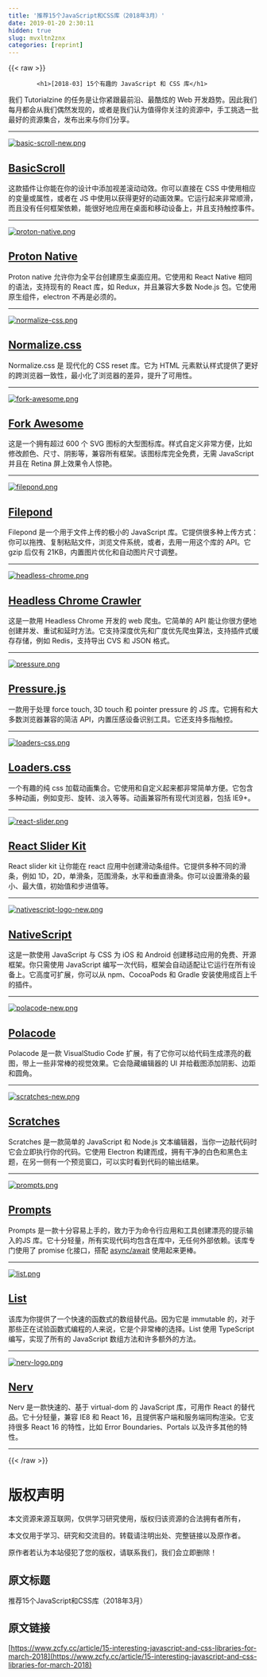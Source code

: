```yaml
---
title: '推荐15个JavaScript和CSS库（2018年3月）' 
date: 2019-01-20 2:30:11
hidden: true
slug: mvxltn2znx
categories: [reprint]
---
```


{{< raw >}}

            <h1>[2018-03] 15个有趣的 JavaScript 和 CSS 库</h1>
<p>我们 Tutorialzine 的任务是让你紧跟最前沿、最酷炫的 Web 开发趋势。因此我们每月都会从我们偶然发现的，或者是我们认为值得你关注的资源中，手工挑选一批最好的资源集合，发布出来与你们分享。</p>
<hr>
<p><a href="https://github.com/electerious/basicScroll"><img src="https://tutorialzine.com/media/2018/03/basic-scroll-new.png" alt="basic-scroll-new.png"></a></p>
<h2><a href="https://github.com/electerious/basicScroll">BasicScroll</a></h2>
<p>这款插件让你能在你的设计中添加视差滚动动效。你可以直接在 CSS 中使用相应的变量或属性，或者在 JS 中使用以获得更好的动画效果。它运行起来非常顺滑，而且没有任何框架依赖，能很好地应用在桌面和移动设备上，并且支持触控事件。</p>
<hr>
<p><a href="https://github.com/kusti8/proton-native"><img src="https://tutorialzine.com/media/2018/03/proton-native.png" alt="proton-native.png"></a></p>
<h2><a href="https://github.com/kusti8/proton-native">Proton Native</a></h2>
<p>Proton native 允许你为全平台创建原生桌面应用。它使用和 React Native 相同的语法，支持现有的 React 库，如 Redux，并且兼容大多数 Node.js 包。它使用原生组件，electron 不再是必须的。</p>
<hr>
<p><a href="https://github.com/necolas/normalize.css"><img src="https://tutorialzine.com/media/2018/03/normalize-css.png" alt="normalize-css.png"></a></p>
<h2><a href="https://github.com/necolas/normalize.css">Normalize.css</a></h2>
<p>Normalize.css 是 现代化的 CSS reset 库。它为 HTML 元素默认样式提供了更好的跨浏览器一致性，最小化了浏览器的差异，提升了可用性。</p>
<hr>
<p><a href="https://github.com/ForkAwesome/Fork-Awesome"><img src="https://tutorialzine.com/media/2018/03/fork-awesome.png" alt="fork-awesome.png"></a></p>
<h2><a href="https://github.com/ForkAwesome/Fork-Awesome">Fork Awesome</a></h2>
<p>这是一个拥有超过 600 个 SVG 图标的大型图标库。样式自定义非常方便，比如修改颜色、尺寸、阴影等，兼容所有框架。该图标库完全免费，无需 JavaScript 并且在 Retina 屏上效果令人惊艳。</p>
<hr>
<p><a href="https://github.com/pqina/filepond"><img src="https://tutorialzine.com/media/2018/03/filepond.png" alt="filepond.png"></a></p>
<h2><a href="https://github.com/pqina/filepond">Filepond</a></h2>
<p>Filepond 是一个用于文件上传的极小的 JavaScript 库。它提供很多种上传方式：你可以拖拽、复制粘贴文件，浏览文件系统，或者，去用一用这个库的 API。它 gzip 后仅有 21KB，内置图片优化和自动图片尺寸调整。</p>
<hr>
<p><a href="https://github.com/yujiosaka/headless-chrome-crawler"><img src="https://tutorialzine.com/media/2018/03/headless-chrome.png" alt="headless-chrome.png"></a></p>
<h2><a href="https://github.com/yujiosaka/headless-chrome-crawler">Headless Chrome Crawler</a></h2>
<p>这是一款用 Headless Chrome 开发的 web 爬虫。它简单的 API 能让你很方便地创建并发、重试和延时方法。它支持深度优先和广度优先爬虫算法，支持插件式缓存存储，例如 Redis，支持导出 CVS 和 JSON 格式。</p>
<hr>
<p><a href="https://github.com/stuyam/pressure"><img src="https://tutorialzine.com/media/2018/03/pressure.png" alt="pressure.png"></a></p>
<h2><a href="https://github.com/stuyam/pressure">Pressure.js</a></h2>
<p>一款用于处理 force touch, 3D touch 和 pointer pressure 的 JS 库。它拥有和大多数浏览器兼容的简洁 API，内置压感设备识别工具。它还支持多指触控。</p>
<hr>
<p><a href="https://github.com/ConnorAtherton/loaders.css"><img src="https://tutorialzine.com/media/2018/03/loaders-css.png" alt="loaders-css.png"></a></p>
<h2><a href="https://github.com/ConnorAtherton/loaders.css">Loaders.css</a></h2>
<p>一个有趣的纯 css 加载动画集合。它使用和自定义起来都非常简单方便。它包含多种动画，例如变形、旋转、淡入等等。动画兼容所有现代浏览器，包括 IE9+。</p>
<hr>
<p><a href="https://github.com/M-Izadmehr/react-slider-kit"><img src="https://tutorialzine.com/media/2018/03/react-slider.png" alt="react-slider.png"></a></p>
<h2><a href="https://github.com/M-Izadmehr/react-slider-kit">React Slider Kit</a></h2>
<p>React slider kit 让你能在 react 应用中创建滑动条组件。它提供多种不同的滑条，例如 1D，2D，单滑条，范围滑条，水平和垂直滑条。你可以设置滑条的最小、最大值，初始值和步进值等。</p>
<hr>
<p><a href="https://github.com/NativeScript/NativeScript"><img src="https://tutorialzine.com/media/2018/03/nativescript-logo-new.png" alt="nativescript-logo-new.png"></a></p>
<h2><a href="https://github.com/NativeScript/NativeScript">NativeScript</a></h2>
<p>这是一款使用 JavaScript 与 CSS 为 iOS 和 Android 创建移动应用的免费、开源框架。你只需使用 JavaScript 编写一次代码，框架会自动适配让它运行在所有设备上。它高度可扩展，你可以从 npm、CocoaPods 和 Gradle 安装使用成百上千的插件。</p>
<hr>
<p><a href="https://github.com/octref/polacode"><img src="https://tutorialzine.com/media/2018/03/polacode-new.png" alt="polacode-new.png"></a></p>
<h2><a href="https://github.com/octref/polacode">Polacode</a></h2>
<p>Polacode 是一款 VisualStudio Code 扩展，有了它你可以给代码生成漂亮的截图，带上一些非常棒的视觉效果。它会隐藏编辑器的 UI 并给截图添加阴影、边距和圆角。</p>
<hr>
<p><a href="https://github.com/0x00A/scratches"><img src="https://tutorialzine.com/media/2018/03/scratches-new.png" alt="scratches-new.png"></a></p>
<h2><a href="https://github.com/0x00A/scratches">Scratches</a></h2>
<p>Scratches 是一款简单的 JavaScript 和 Node.js 文本编辑器，当你一边敲代码时它会立即执行你的代码。它使用 Electron 构建而成，拥有干净的白色和黑色主题，在另一侧有一个预览窗口，可以实时看到代码的输出结果。</p>
<hr>
<p><a href="https://github.com/terkelg/prompts"><img src="https://tutorialzine.com/media/2018/03/prompts.png" alt="prompts.png"></a></p>
<h2><a href="https://github.com/terkelg/prompts">Prompts</a></h2>
<p>Prompts 是一款十分容易上手的，致力于为命令行应用和工具创建漂亮的提示输入的JS 库。它十分轻量，所有实现代码均包含在库中，无任何外部依赖。该库专门使用了 promise 化接口，搭配 <a href="https://tutorialzine.com/2017/07/javascript-async-await-explained">async/await</a> 使用起来更棒。</p>
<hr>
<p><a href="https://github.com/funkia/list"><img src="https://tutorialzine.com/media/2018/03/list.png" alt="list.png"></a></p>
<h2><a href="https://github.com/funkia/list">List</a></h2>
<p>该库为你提供了一个快速的函数式的数组替代品。因为它是 immutable 的，对于那些正在试验函数式编程的人来说，它是个非常棒的选择。List 使用 TypeScript 编写，实现了所有的 JavaScript 数组方法和许多额外的方法。</p>
<hr>
<p><a href="https://github.com/NervJS/nerv"><img src="https://tutorialzine.com/media/2018/03/nerv-logo.png" alt="nerv-logo.png"></a></p>
<h2><a href="https://github.com/NervJS/nerv">Nerv</a></h2>
<p>Nerv 是一款快速的、基于 virtual-dom 的 JavaScript 库，可用作 React 的替代品。它十分轻量，兼容 IE8 和 React 16，且提供客户端和服务端同构渲染。它支持很多 React 16 的特性，比如 Error Boundaries、Portals 以及许多其他的特性。</p>
<hr>

          
{{< /raw >}}

# 版权声明
本文资源来源互联网，仅供学习研究使用，版权归该资源的合法拥有者所有，

本文仅用于学习、研究和交流目的。转载请注明出处、完整链接以及原作者。

原作者若认为本站侵犯了您的版权，请联系我们，我们会立即删除！

## 原文标题
推荐15个JavaScript和CSS库（2018年3月）

## 原文链接
[https://www.zcfy.cc/article/15-interesting-javascript-and-css-libraries-for-march-2018](https://www.zcfy.cc/article/15-interesting-javascript-and-css-libraries-for-march-2018)

